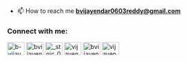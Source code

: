 
- 📫 How to reach me **bvijayendar0603reddy@gmail.com**

<h3 align="left">Connect with me:</h3>
<p align="left">
<a href="https://linkedin.com/in/b-vijayendar-reddy" target="blank"><img align="center" src="https://raw.githubusercontent.com/rahuldkjain/github-profile-readme-generator/master/src/images/icons/Social/linked-in-alt.svg" alt="b-vijayendar-reddy" height="30" width="40" /></a>
<a href="https://kaggle.com/bvijayendarreddy" target="blank"><img align="center" src="https://raw.githubusercontent.com/rahuldkjain/github-profile-readme-generator/master/src/images/icons/Social/kaggle.svg" alt="bvijayendarreddy" height="30" width="40" /></a>
<a href="https://instagram.com/_stoic_04_" target="blank"><img align="center" src="https://raw.githubusercontent.com/rahuldkjain/github-profile-readme-generator/master/src/images/icons/Social/instagram.svg" alt="_stoic_04_" height="30" width="40" /></a>
<a href="https://www.codechef.com/users/vijayendher" target="blank"><img align="center" src="https://cdn.jsdelivr.net/npm/simple-icons@3.1.0/icons/codechef.svg" alt="vijayendher" height="30" width="40" /></a>
<a href="https://www.hackerrank.com/bvijayendar06031" target="blank"><img align="center" src="https://raw.githubusercontent.com/rahuldkjain/github-profile-readme-generator/master/src/images/icons/Social/hackerrank.svg" alt="bvijayendar06031" height="30" width="40" /></a>
<a href="https://www.leetcode.com/vijayendar06" target="blank"><img align="center" src="https://raw.githubusercontent.com/rahuldkjain/github-profile-readme-generator/master/src/images/icons/Social/leet-code.svg" alt="vijayendar06" height="30" width="40" /></a>
</p>


